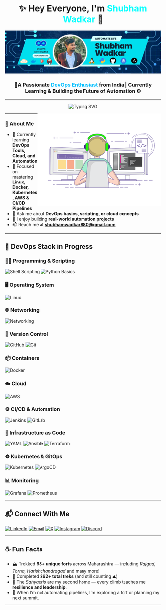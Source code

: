<h1 align="center">✨ Hey Everyone, I'm <span style="color:#00FFFF;">Shubham Wadkar</span> 👋</h1>

<div align="center">
  <img src="https://github.com/ShubhamWadkar12/ShubhamWadkar12/blob/main/banner.jpg" alt="Shubham Wadkar Banner">
</div>

<h3 align="center">🚀A Passionate <span style="color:#00BFFF;">DevOps Enthusiast</span> from India | Currently Learning & Building the Future of Automation ⚙️</h3>

---

<p align="center">
  <img src="https://readme-typing-svg.herokuapp.com?font=Fira+Code&size=25&duration=3000&pause=1000&color=00CFFF&center=true&vCenter=true&width=600&lines=Automate+Life+⚙️;Deploy+Dreams+🚀;Keep+Learning,+Keep+Building+💻" alt="Typing SVG" />
</p>
<img align="right" alt="Coding" width="400" src="https://raw.githubusercontent.com/devSouvik/devSouvik/master/gif3.gif">




---

### 🌟 About Me  

- 🎯 Currently learning **DevOps Tools, Cloud, and Automation**  
- 🧠 Focused on mastering **Linux, Docker, Kubernetes, AWS & CI/CD Pipelines**  
- 💬 Ask me about **DevOps basics, scripting, or cloud concepts**  
- 🧩 I enjoy building **real-world automation projects**  
- 📫 Reach me at **shubhamwadkar880@gmail.com**  

---

## 🧰 DevOps Stack in Progress  

### 👨‍💻 Programming & Scripting  
![Shell Scripting](https://img.shields.io/badge/-Shell_Scripting-4EAA25?style=for-the-badge&logo=gnubash&logoColor=white)
![Python Basics](https://img.shields.io/badge/-Python_&_DS-3776AB?style=for-the-badge&logo=python&logoColor=white)

### 🖥️ Operating System  
![Linux](https://img.shields.io/badge/-Linux_For_DevOps-b58900?style=for-the-badge&logo=linux&logoColor=white)

### 🌐 Networking  
![Networking](https://img.shields.io/badge/-Networking_for_DevOps-4B0082?style=for-the-badge&logo=cloudflare&logoColor=white)

### 🔁 Version Control  
![GitHub](https://img.shields.io/badge/-GitHub-181717?style=for-the-badge&logo=github&logoColor=white)
![Git](https://img.shields.io/badge/-Git_for_DevOps-F05032?style=for-the-badge&logo=git&logoColor=white)

### 📦 Containers  
![Docker](https://img.shields.io/badge/-Docker-2496ED?style=for-the-badge&logo=docker&logoColor=white)

### ☁️ Cloud  
![AWS](https://img.shields.io/badge/-AWS_for_Automation-FF9900?style=for-the-badge&logo=amazonaws&logoColor=white)

### ⚙️ CI/CD & Automation  
![Jenkins](https://img.shields.io/badge/-Jenkins-D24939?style=for-the-badge&logo=jenkins&logoColor=white)
![GitLab](https://img.shields.io/badge/-GitLab_For_DevOps-FC6D26?style=for-the-badge&logo=gitlab&logoColor=white)

### 🧱 Infrastructure as Code  
![YAML](https://img.shields.io/badge/-YAML-5e5c5c?style=for-the-badge&logo=yaml&logoColor=white)
![Ansible](https://img.shields.io/badge/-Ansible-EE0000?style=for-the-badge&logo=ansible&logoColor=white)
![Terraform](https://img.shields.io/badge/-Terraform-7B42BC?style=for-the-badge&logo=terraform&logoColor=white)

### ☸️ Kubernetes & GitOps  
![Kubernetes](https://img.shields.io/badge/-Kubernetes-326CE5?style=for-the-badge&logo=kubernetes&logoColor=white)
![ArgoCD](https://img.shields.io/badge/-ArgoCD-F43F5E?style=for-the-badge&logo=argo&logoColor=white)

### 📊 Monitoring  
![Grafana](https://img.shields.io/badge/-Grafana-FCA5A5?style=for-the-badge&logo=grafana&logoColor=black)
![Prometheus](https://img.shields.io/badge/-Prometheus-FDE68A?style=for-the-badge&logo=prometheus&logoColor=black)

---

## 📬 Connect With Me  

[![LinkedIn](https://img.shields.io/badge/LinkedIn-0077B5?style=for-the-badge&logo=linkedin&logoColor=white)](https://www.linkedin.com/in/shubhamwadkar)
[![Email](https://img.shields.io/badge/Gmail-D14836?style=for-the-badge&logo=gmail&logoColor=white)](mailto:shubhamwadkar880@gmail.com)
[![X](https://img.shields.io/badge/X-000000?style=for-the-badge&logo=x&logoColor=white)](https://x.com/Shubham18618598)
[![Instagram](https://img.shields.io/badge/Instagram-E4405F?style=for-the-badge&logo=instagram&logoColor=white)](https://www.instagram.com/_shubham_techno?igsh=MTlpOHFxcHU4anVrMw==)
[![Discord](https://img.shields.io/badge/Discord-5865F2?style=for-the-badge&logo=discord&logoColor=white)](https://discordapp.com/users/kcj138)

---

## ☕ Fun Facts  

- 🏔️ Trekked **98+ unique forts** across Maharashtra — including *Rajgad, Torna, Harishchandragad* and many more!  
- 🥾 Completed **262+ total treks** (and still counting ⛰️)  
- 🌄 The *Sahyadris* are my second home — every climb teaches me **resilience and leadership**.  
- 🔧 When I’m not automating pipelines, I’m exploring a fort or planning my next summit.  

---


